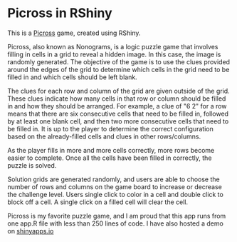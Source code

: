 # Picross in RShiny

This is a [Picross](https://en.wikipedia.org/wiki/Nonogram) game, created using RShiny.

Picross, also known as Nonograms, is a logic puzzle game that involves filling in cells in a grid to reveal a hidden image. In this case, the image is randomly generated. The objective of the game is to use the clues provided around the edges of the grid to determine which cells in the grid need to be filled in and which cells should be left blank.

The clues for each row and column of the grid are given outside of the grid. These clues indicate how many cells in that row or column should be filled in and how they should be arranged. For example, a clue of "6 2" for a row means that there are six consecutive cells that need to be filled in, followed by at least one blank cell, and then two more consecutive cells that need to be filled in. It is up to the player to determine the correct configuration based on the already-filled cells and clues in other rows/columns.

As the player fills in more and more cells correctly, more rows become easier to complete. Once all the cells have been filled in correctly, the puzzle is solved.

Solution grids are generated randomly, and users are able to choose the number of rows and columns on the game board to increase or decrease the challenge level. Users single click to color in a cell and double click to block off a cell. A single click on a filled cell will clear the cell.

Picross is my favorite puzzle game, and I am proud that this app runs from one app.R file with less than 250 lines of code. I have also hosted a demo on [shinyapps.io](https://hbwaddel.shinyapps.io/Picross/)
